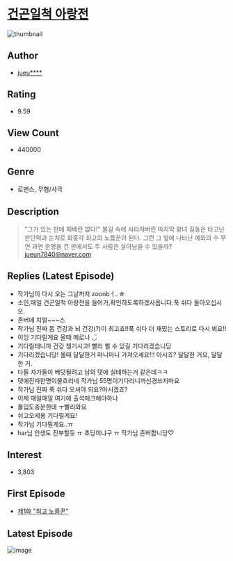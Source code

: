 # [건곤일척 아랑전](https://comic.naver.com/bestChallenge/list?titleId=742698)
![thumbnail](https://image-comic.pstatic.net/user_contents_data/challenge_comic/2020/03/08/322437/thumbnail_202x164ded6390c_2c09_4d57_a889_ee6f4405a8cb_00005590.JPEG)

## Author
- [jueu****](https://comic.naver.com/artistTitle?id=322437)

## Rating
- 9.59

## View Count
- 440000

## Genre
- 로맨스, 무협/사극

## Description
> "그가 있는 판에 패배란 없다!" 불길 속에 사라져버린 마지막 왕녀 길동은 타고난 판단력과 눈치로 화홍각 최고의 노름꾼이 된다. 그런 그 앞에 나타난 예외의 수 무연 과연 운명을 건 판에서도 두 사람은 살아남을 수 있을까? jueun7840@naver.com

## Replies (Latest Episode)
- 작가님이 다시 오는 그날까지 zoonbㅓ..☆
- 소인,매일 건곤일척 아랑전을 들어가,확인하도록하겠사옵니다.푹 쉬다 돌아오십시오.
- 존버에 치얼~~~스
- 작가님 진짜 몸 건강과 뇌 건강(?)이 최고죠!!푹 쉬다 더 재밌는 스토리로 다시 뵈요!!
- 이잉 기다릴게요 올때 메로나 ◡̈
- 기다릴테니까 건강 챙기시고! 빨리 뵐 수 있길 기다리겠습니당
- 기다리겠습니당! 올때 달달한거 마니마니 가져오세요!!! 아시죠? 달달한 거요, 달달한 거.
- 다들 자가들이 베덧될려고 남의 댓에 실테하는거 같은데ㅋㅋ
- 댓에진따한명이물흐리네 작가님 55명이기다리니까신경쓰지마요
- 작가님 진짜 푹 쉬다 오셔야 되요?아시겠죠?
- 이제 매일매일 여기에 출석체크해야하나
- 몰입도충분한데 ㅜ빨리와요
- 쉬고오세용 기다릴게요!
- 작가님 기다릴게요..ㅠ
- har님 인생도 진부할듯 ㅠ 초딩이냐구 ㅠ 작가님 존버합니당♡

## Interest
- 3,803

## First Episode
- [제1화 "최고 노름꾼"](https://comic.naver.com/bestChallenge/detail?titleId=742698&no=1)

## Latest Episode
![image](https://image-comic.pstatic.net/user_contents_data/challenge_comic/2020/07/05/322437/upload_7221864170493589297.jpeg)
